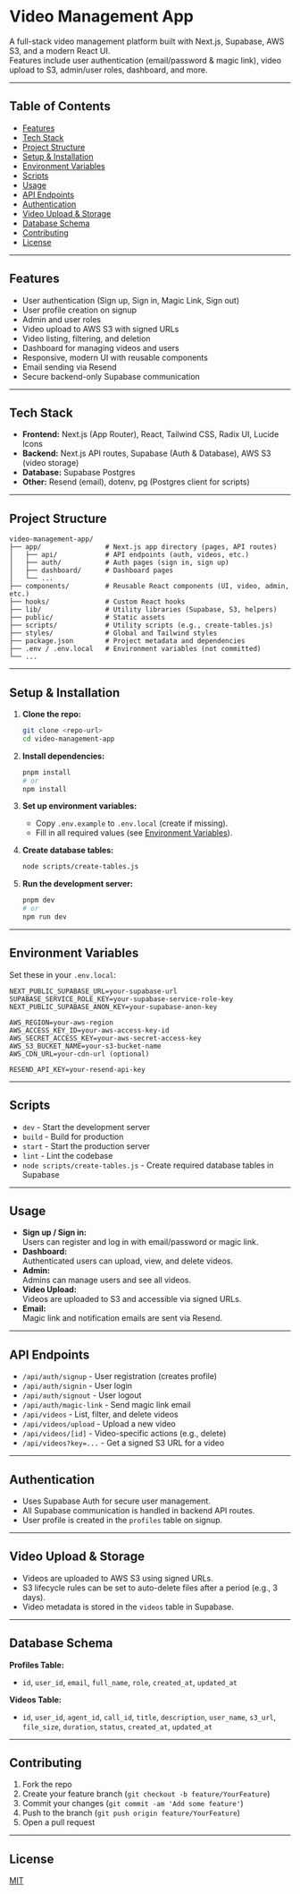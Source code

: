 # Video Management App

A full-stack video management platform built with Next.js, Supabase, AWS S3, and a modern React UI.  
Features include user authentication (email/password & magic link), video upload to S3, admin/user roles, dashboard, and more.

---

## Table of Contents

- [Features](#features)
- [Tech Stack](#tech-stack)
- [Project Structure](#project-structure)
- [Setup & Installation](#setup--installation)
- [Environment Variables](#environment-variables)
- [Scripts](#scripts)
- [Usage](#usage)
- [API Endpoints](#api-endpoints)
- [Authentication](#authentication)
- [Video Upload & Storage](#video-upload--storage)
- [Database Schema](#database-schema)
- [Contributing](#contributing)
- [License](#license)

---

## Features

- User authentication (Sign up, Sign in, Magic Link, Sign out)
- User profile creation on signup
- Admin and user roles
- Video upload to AWS S3 with signed URLs
- Video listing, filtering, and deletion
- Dashboard for managing videos and users
- Responsive, modern UI with reusable components
- Email sending via Resend
- Secure backend-only Supabase communication

---

## Tech Stack

- **Frontend:** Next.js (App Router), React, Tailwind CSS, Radix UI, Lucide Icons
- **Backend:** Next.js API routes, Supabase (Auth & Database), AWS S3 (video storage)
- **Database:** Supabase Postgres
- **Other:** Resend (email), dotenv, pg (Postgres client for scripts)

---

## Project Structure

```
video-management-app/
├── app/                # Next.js app directory (pages, API routes)
│   ├── api/            # API endpoints (auth, videos, etc.)
│   ├── auth/           # Auth pages (sign in, sign up)
│   ├── dashboard/      # Dashboard pages
│   └── ...             
├── components/         # Reusable React components (UI, video, admin, etc.)
├── hooks/              # Custom React hooks
├── lib/                # Utility libraries (Supabase, S3, helpers)
├── public/             # Static assets
├── scripts/            # Utility scripts (e.g., create-tables.js)
├── styles/             # Global and Tailwind styles
├── package.json        # Project metadata and dependencies
├── .env / .env.local   # Environment variables (not committed)
└── ...                 
```

---

## Setup & Installation

1. **Clone the repo:**
   ```sh
   git clone <repo-url>
   cd video-management-app
   ```

2. **Install dependencies:**
   ```sh
   pnpm install
   # or
   npm install
   ```

3. **Set up environment variables:**
   - Copy `.env.example` to `.env.local` (create if missing).
   - Fill in all required values (see [Environment Variables](#environment-variables)).

4. **Create database tables:**
   ```sh
   node scripts/create-tables.js
   ```

5. **Run the development server:**
   ```sh
   pnpm dev
   # or
   npm run dev
   ```

---

## Environment Variables

Set these in your `.env.local`:

```
NEXT_PUBLIC_SUPABASE_URL=your-supabase-url
SUPABASE_SERVICE_ROLE_KEY=your-supabase-service-role-key
NEXT_PUBLIC_SUPABASE_ANON_KEY=your-supabase-anon-key

AWS_REGION=your-aws-region
AWS_ACCESS_KEY_ID=your-aws-access-key-id
AWS_SECRET_ACCESS_KEY=your-aws-secret-access-key
AWS_S3_BUCKET_NAME=your-s3-bucket-name
AWS_CDN_URL=your-cdn-url (optional)

RESEND_API_KEY=your-resend-api-key
```

---

## Scripts

- `dev` - Start the development server
- `build` - Build for production
- `start` - Start the production server
- `lint` - Lint the codebase
- `node scripts/create-tables.js` - Create required database tables in Supabase

---

## Usage

- **Sign up / Sign in:**  
  Users can register and log in with email/password or magic link.
- **Dashboard:**  
  Authenticated users can upload, view, and delete videos.
- **Admin:**  
  Admins can manage users and see all videos.
- **Video Upload:**  
  Videos are uploaded to S3 and accessible via signed URLs.
- **Email:**  
  Magic link and notification emails are sent via Resend.

---

## API Endpoints

- `/api/auth/signup` - User registration (creates profile)
- `/api/auth/signin` - User login
- `/api/auth/signout` - User logout
- `/api/auth/magic-link` - Send magic link email
- `/api/videos` - List, filter, and delete videos
- `/api/videos/upload` - Upload a new video
- `/api/videos/[id]` - Video-specific actions (e.g., delete)
- `/api/videos?key=...` - Get a signed S3 URL for a video

---

## Authentication

- Uses Supabase Auth for secure user management.
- All Supabase communication is handled in backend API routes.
- User profile is created in the `profiles` table on signup.

---

## Video Upload & Storage

- Videos are uploaded to AWS S3 using signed URLs.
- S3 lifecycle rules can be set to auto-delete files after a period (e.g., 3 days).
- Video metadata is stored in the `videos` table in Supabase.

---

## Database Schema

**Profiles Table:**
- `id`, `user_id`, `email`, `full_name`, `role`, `created_at`, `updated_at`

**Videos Table:**
- `id`, `user_id`, `agent_id`, `call_id`, `title`, `description`, `user_name`, `s3_url`, `file_size`, `duration`, `status`, `created_at`, `updated_at`

---

## Contributing

1. Fork the repo
2. Create your feature branch (`git checkout -b feature/YourFeature`)
3. Commit your changes (`git commit -am 'Add some feature'`)
4. Push to the branch (`git push origin feature/YourFeature`)
5. Open a pull request

---

## License

[MIT](LICENSE) 